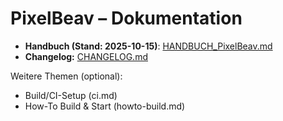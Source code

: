 # PixelBeav – Dokumentation

- **Handbuch (Stand: 2025-10-15)**: [HANDBUCH_PixelBeav.md](./HANDBUCH_PixelBeav.md)
- **Changelog:** [CHANGELOG.md](./CHANGELOG.md)

Weitere Themen (optional):
- Build/CI-Setup (ci.md)
- How-To Build & Start (howto-build.md)
